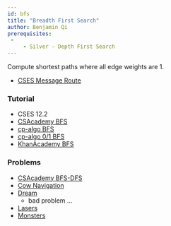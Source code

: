 ```yaml
---
id: bfs
title: "Breadth First Search"
author: Benjamin Qi
prerequisites: 
 - 
     - Silver - Depth First Search
---
```


Compute shortest paths where all edge weights are 1.

<!-- END DESCRIPTION -->

 - [CSES Message Route](https://cses.fi/problemset/task/1667)

### Tutorial

 - CSES 12.2
 - [CSAcademy BFS](https://csacademy.com/lesson/breadth_first_search)
 - [cp-algo BFS](https://cp-algorithms.com/graph/breadth-first-search.html)
 - [cp-algo 0/1 BFS](https://cp-algorithms.com/graph/01_bfs.html)
 - [KhanAcademy BFS](https://www.khanacademy.org/computing/computer-science/algorithms/breadth-first-search/a/breadth-first-search-and-its-uses)

### Problems

 - [CSAcademy BFS-DFS](https://csacademy.com/contest/round-41/task/bfs-dfs/) [](50)
 - [Cow Navigation](http://www.usaco.org/index.php?page=viewproblem2&cpid=695)
 - [Dream](http://www.usaco.org/index.php?page=viewproblem2&cpid=575)
   - bad problem ...
 - [Lasers](http://www.usaco.org/index.php?page=viewproblem2&cpid=671)
 - [Monsters](https://cses.fi/problemset/task/1194)